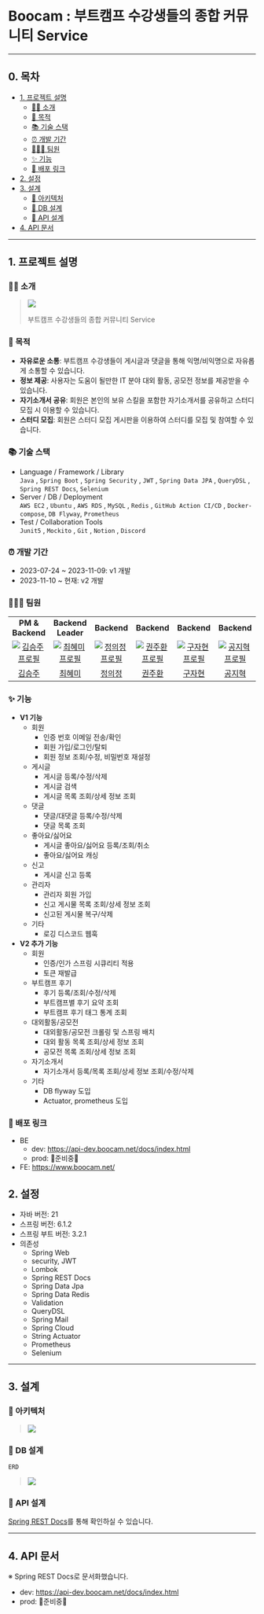 # Boocam : 부트캠프 수강생들의 종합 커뮤니티 Service

---

## 0. 목차

- [1. 프로젝트 설명](#1-프로젝트-설명)
    - [💁🏻 소개](#-소개)
    - [🎯 목적](#-목적)
    - [📚 기술 스택](#-기술-스택)
    - [⏰ 개발 기간](#-개발-기간)
    - [🧑🏻‍💻 팀원](#-팀원)
    - [✨ 기능](#-기능)
    - [🔗 배포 링크](#-배포-링크)
- [2. 설정](#2-설정)
- [3. 설계](#3-설계)
    - [📰 아키텍처](#-아키텍처)
    - [💾 DB 설계](#-DB-설계)
    - [📡 API 설계](#-API-설계)
- [4. API 문서](#4-API-문서)

---

## 1. 프로젝트 설명

### 💁🏻 소개

> ![](src/main/resources/images/logo.png)
> 
> 부트캠프 수강생들의 종합 커뮤니티 Service

### 🎯 목적

- **자유로운 소통**: 부트캠프 수강생들이 게시글과 댓글을 통해 익명/비익명으로 자유롭게 소통할 수 있습니다.
- **정보 제공**: 사용자는 도움이 될만한 IT 분야 대외 활동, 공모전 정보를 제공받을 수 있습니다.
- **자기소개서 공유**: 회원은 본인의 보유 스킬을 포함한 자기소개서를 공유하고 스터디 모집 시 이용할 수 있습니다. 
- **스터디 모집**: 회원은 스터디 모집 게시판을 이용하여 스터디를 모집 및 참여할 수 있습니다.

### 📚 기술 스택
- Language / Framework / Library<br />
  `Java` , `Spring Boot` , `Spring Security` , `JWT` , `Spring Data JPA` , `QueryDSL` , `Spring REST Docs`, `Selenium`
- Server / DB / Deployment<br />
  `AWS EC2` , `Ubuntu` , `AWS RDS` , `MySQL` , `Redis` , `GitHub Action CI/CD` , `Docker-compose`, `DB Flyway`, `Prometheus`
- Test / Collaboration Tools<br />
  `Junit5` , `Mockito` , `Git` , `Notion` , `Discord`

### ⏰ 개발 기간

- 2023-07-24 ~ 2023-11-09: v1 개발
- 2023-11-10 ~ 현재: v2 개발

### 🧑🏻‍💻 팀원

<table>
  <tr>
    <td align="center">
      <b>PM & Backend</b>
    </td>
    <td align="center">
      <b>Backend Leader</b>
    </td>
    <td align="center">
      <b>Backend</b>
    </td>
    <td align="center">
      <b>Backend</b>
    </td>
    <td align="center">
      <b>Backend</b>
    </td>
    <td align="center">
      <b>Backend</b>
    </td>
  </tr>
  </tr>
    <tr>
    <td align="center" width="150px">
      <a href="https://github.com/chimaek" target="_blank">
        <img src="https://avatars.githubusercontent.com/u/24273120?v=4" alt="김승주 프로필" />
      </a>
    </td>
    <td align="center" width="150px">
      <a href="https://github.com/ghrltjdtprbs" target="_blank">
        <img src="https://avatars.githubusercontent.com/u/105612931?v=4" alt="최혜미 프로필" />
      </a>
    </td>
    <td align="center" width="150px">
      <a href="https://github.com/JeongUijeong" target="_blank">
        <img src="https://avatars.githubusercontent.com/u/94631526?v=4" alt="정의정 프로필" />
      </a>
    </td>
    <td align="center" width="150px">
      <a href="https://github.com/KwonJuHwan" target="_blank">
        <img src="https://avatars.githubusercontent.com/u/118177454?v=4" alt="권주환 프로필" />
      </a>
    </td>
    <td align="center" width="150px">
      <a href="https://github.com/Nine-JH" target="_blank">
        <img src="https://avatars.githubusercontent.com/u/139187207?v=4" alt="구자현 프로필" />
      </a>
    </td>
    <td align="center" width="150px">
      <a href="https://github.com/Kongji82" target="_blank">
        <img src="https://avatars.githubusercontent.com/u/47727212?v=4" alt="공지혁 프로필" />
      </a>
    </td>
  </tr>
  <tr>
    <td align="center">
      <a href="https://github.com/chimaek" target="_blank">
        김승주
      </a>
    </td>
    <td align="center">
      <a href="https://github.com/ghrltjdtprbs" target="_blank">
        최혜미
      </a>
    </td>
    <td align="center">
      <a href="https://github.com/JeongUijeong" target="_blank">
        정의정
      </a>
    </td>
    <td align="center">
      <a href="https://github.com/KwonJuHwan" target="_blank">
        권주환
      </a>
    </td>
    <td align="center">
      <a href="https://github.com/Nine-JH" target="_blank">
        구자현
      </a>
    </td>
    <td align="center">
      <a href="https://github.com/Kongji82" target="_blank">
        공지혁
      </a>
    </td>
  </tr>
</table>

### ✨ 기능

- **V1 기능**
    - 회원
        - 인증 번호 이메일 전송/확인
        - 회원 가입/로그인/탈퇴
        - 회원 정보 조회/수정, 비밀번호 재설정
    - 게시글
        - 게시글 등록/수정/삭제
        - 게시글 검색
        - 게시글 목록 조회/상세 정보 조회
    - 댓글
        - 댓글/대댓글 등록/수정/삭제
        - 댓글 목록 조회
    - 좋아요/싫어요
        - 게시글 좋아요/싫어요 등록/조회/취소
        - 좋아요/싫어요 캐싱
    - 신고
        - 게시글 신고 등록
    - 관리자
        - 관리자 회원 가입
        - 신고 게시물 목록 조회/상세 정보 조회
        - 신고된 게시물 복구/삭제
    - 기타
        - 로깅 디스코드 웹훅
- **V2 추가 기능**
    - 회원
        - 인증/인가 스프링 시큐리티 적용
        - 토큰 재발급
    - 부트캠프 후기
        - 후기 등록/조회/수정/삭제
        - 부트캠프별 후기 요약 조회
        - 부트캠프 후기 태그 통계 조회
    - 대외활동/공모전
        - 대외활동/공모전 크롤링 및 스프링 배치
        - 대외 활동 목록 조회/상세 정보 조회
        - 공모전 목록 조회/상세 정보 조회
    - 자기소개서
        - 자기소개서 등록/목록 조회/상세 정보 조회/수정/삭제
    - 기타
        - DB flyway 도입
        - Actuator, prometheus 도입

### 🔗 배포 링크

- BE
    - dev: https://api-dev.boocam.net/docs/index.html
    - prod: 🚧준비중🚧
- FE: https://www.boocam.net/

## 2. 설정

- 자바 버전: 21
- 스프링 버전: 6.1.2
- 스프링 부트 버전: 3.2.1
- 의존성
    - Spring Web
    - security, JWT
    - Lombok
    - Spring REST Docs
    - Spring Data Jpa
    - Spring Data Redis
    - Validation
    - QueryDSL
    - Spring Mail
    - Spring Cloud
    - String Actuator
    - Prometheus
    - Selenium

---

## 3. 설계

### 📰 아키텍처

> ![](src/main/resources/images/architecture.png)

### 💾 DB 설계

`ERD`
> ![](src/main/resources/images/erd.png)

### 📡 API 설계

[Spring REST Docs](#4-API-문서)를 통해 확인하실 수 있습니다.

---

## 4. API 문서

※ Spring REST Docs로 문서화했습니다.
- dev: https://api-dev.boocam.net/docs/index.html
- prod: 🚧준비중🚧
